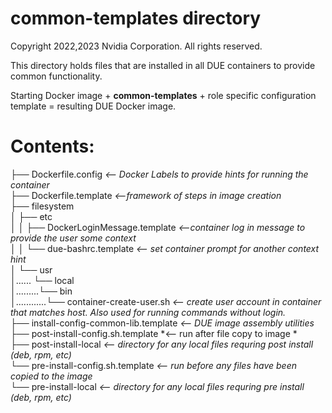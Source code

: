 # common-templates directory
Copyright 2022,2023 Nvidia Corporation.  All rights reserved.

This directory holds files that are installed in all DUE containers to provide
common functionality.  

Starting Docker image + **common-templates** + role specific configuration template = resulting DUE Docker image.

# Contents:
├── Dockerfile.config    *<-- Docker Labels to provide hints for running the container*  
├── Dockerfile.template  *<--framework of steps in image creation*  
├── filesystem  
│   ├── etc  
│   │   ├── DockerLoginMessage.template  *<--container log in message to provide the user some context*  
│   │   └── due-bashrc.template          *<-- set container prompt for another context hint*  
│   └── usr  
│...... └── local  
│.........└── bin  
│............└── container-create-user.sh  *<-- create user account in container that matches host. Also used for running commands without login.*  
├── install-config-common-lib.template     *<-- DUE image assembly utilities*   
├── post-install-config.sh.template        *<-- run after file copy to image *  
├── post-install-local                     *<-- directory for any local files requring post install (deb, rpm, etc)*  
└── pre-install-config.sh.template         *<-- run before any files have been copied to the image*  
└── pre-install-local                      *<-- directory for any local files requring pre install (deb, rpm, etc)*  

